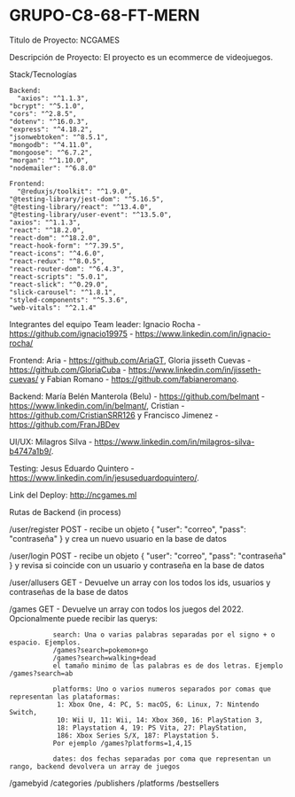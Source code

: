 # GRUPO-C8-68-FT-MERN

Titulo de Proyecto: NCGAMES

Descripción de Proyecto: El proyecto es un ecommerce de videojuegos.

Stack/Tecnologías

    Backend:
      "axios": "^1.1.3",
    "bcrypt": "^5.1.0",
    "cors": "^2.8.5",
    "dotenv": "^16.0.3",
    "express": "^4.18.2",
    "jsonwebtoken": "^8.5.1",
    "mongodb": "^4.11.0",
    "mongoose": "^6.7.2",
    "morgan": "^1.10.0",
    "nodemailer": "^6.8.0"
    
    Frontend:
      "@reduxjs/toolkit": "^1.9.0",
    "@testing-library/jest-dom": "^5.16.5",
    "@testing-library/react": "^13.4.0",
    "@testing-library/user-event": "^13.5.0",
    "axios": "^1.1.3",
    "react": "^18.2.0",
    "react-dom": "^18.2.0",
    "react-hook-form": "^7.39.5",
    "react-icons": "^4.6.0",
    "react-redux": "^8.0.5",
    "react-router-dom": "^6.4.3",
    "react-scripts": "5.0.1",
    "react-slick": "^0.29.0",
    "slick-carousel": "^1.8.1",
    "styled-components": "^5.3.6",
    "web-vitals": "^2.1.4"      
    
Integrantes del equipo
  Team leader: Ignacio Rocha - https://github.com/ignacio19975 - https://www.linkedin.com/in/ignacio-rocha/
  
  Frontend: 
    Aria - https://github.com/AriaGT,
    Gloria jisseth Cuevas - https://github.com/GloriaCuba - https://www.linkedin.com/in/jisseth-cuevas/
    y Fabian Romano - https://github.com/fabianeromano.
  
  Backend: 
    María Belén Manterola (Belu) - https://github.com/belmant - https://www.linkedin.com/in/belmant/,
    Cristian - https://github.com/CristianSRR126
    y Francisco Jimenez - https://github.com/FranJBDev
    
  UI/UX: 
    Milagros Silva - https://www.linkedin.com/in/milagros-silva-b4747a1b9/.
    
  Testing:
    Jesus Eduardo Quintero - https://www.linkedin.com/in/jesuseduardoquintero/.

Link del Deploy: http://ncgames.ml

Rutas de Backend (in process)

/user/register POST - recibe un objeto { "user": "correo", "pass": "contraseña" } y crea un nuevo usuario en la base de datos

/user/login POST - recibe un objeto { "user": "correo", "pass": "contraseña" } y revisa si coincide con un usuario y contraseña en la base de datos

/user/allusers GET - Devuelve un array con los todos los ids, usuarios y contraseñas de la base de datos

/games GET - Devuelve un array con todos los juegos del 2022. Opcionalmente puede recibir las querys:

               search: Una o varias palabras separadas por el signo + o espacio. Ejemplos.
               /games?search=pokemon+go
               /games?search=walking+dead
               el tamaño minimo de las palabras es de dos letras. Ejemplo /games?search=ab

               platforms: Uno o varios numeros separados por comas que representan las plataformas:
                1: Xbox One, 4: PC, 5: macOS, 6: Linux, 7: Nintendo Switch,
                10: Wii U, 11: Wii, 14: Xbox 360, 16: PlayStation 3,
                18: Playstation 4, 19: PS Vita, 27: PlayStation,
                186: Xbox Series S/X, 187: Playstation 5.
               Por ejemplo /games?platforms=1,4,15

               dates: dos fechas separadas por coma que representan un rango, backend devolvera un array de juegos

/gamebyid
/categories
/publishers
/platforms
/bestsellers
